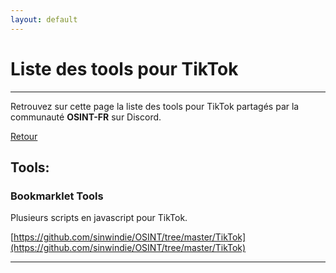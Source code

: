 ```yaml
---
layout: default
---
```


# Liste des tools pour TikTok

---

Retrouvez sur cette page la liste des tools pour TikTok partagés par la communauté **OSINT-FR** sur Discord.

[Retour](/tools/socialnetwork/index.html)

## Tools:

### Bookmarklet Tools

Plusieurs scripts en javascript pour TikTok.

[https://github.com/sinwindie/OSINT/tree/master/TikTok](https://github.com/sinwindie/OSINT/tree/master/TikTok) 

---



